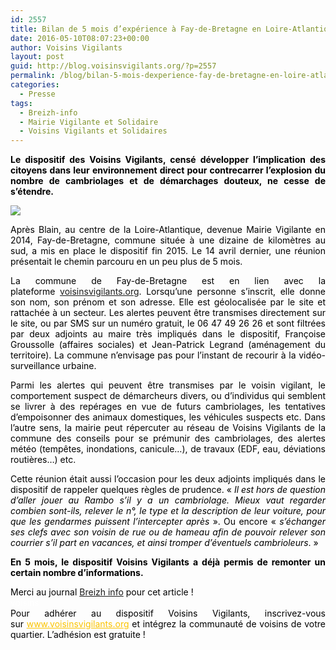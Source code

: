 ```yaml
---
id: 2557
title: Bilan de 5 mois d’expérience à Fay-de-Bretagne en Loire-Atlantique
date: 2016-05-10T08:07:23+00:00
author: Voisins Vigilants
layout: post
guid: http://blog.voisinsvigilants.org/?p=2557
permalink: /blog/bilan-5-mois-dexperience-fay-de-bretagne-en-loire-atlantique/
categories:
  - Presse
tags:
  - Breizh-info
  - Mairie Vigilante et Solidaire
  - Voisins Vigilants et Solidaires
---
```

<p style="color: #000000; text-align: justify;">
  <strong>Le dispositif des Voisins Vigilants, censé développer l’implication des citoyens dans leur environnement direct pour contrecarrer l’explosion du nombre de cambriolages et de démarchages douteux, ne cesse de s’étendre.</strong>
</p>

[<img class="aligncenter" src="./../../images/sites/5/2016/05/la-mairie-vigilante-la-rencontre-des-citoyens1.jpg" />](./../../images/sites/5/2016/05/la-mairie-vigilante-la-rencontre-des-citoyens1.jpg)
  

<p style="color: #000000; text-align: justify;">
  Après Blain, au centre de la Loire-Atlantique, devenue Mairie Vigilante en 2014, Fay-de-Bretagne, commune située à une dizaine de kilomètres au sud, a mis en place le dispositif fin 2015. Le 14 avril dernier, une réunion présentait le chemin parcouru en un peu plus de 5 mois.
</p>

<p style="color: #000000; text-align: justify;">
  La commune de Fay-de-Bretagne est en lien avec la plateforme <a href="http://www.voisinsvigilants.org">voisinsvigilants.org</a>. Lorsqu’une personne s’inscrit, elle donne son nom, son prénom et son adresse. Elle est géolocalisée par le site et rattachée à un secteur. Les alertes peuvent être transmises directement sur le site, ou par SMS sur un numéro gratuit, le 06 47 49 26 26 et sont filtrées par deux adjoints au maire très impliqués dans le dispositif, Françoise Groussolle (affaires sociales) et Jean-Patrick Legrand (aménagement du territoire). La commune n’envisage pas pour l’instant de recourir à la vidéo-surveillance urbaine.
</p>

<p style="color: #000000; text-align: justify;">
  Parmi les alertes qui peuvent être transmises par le voisin vigilant, le comportement suspect de démarcheurs divers, ou d’individus qui semblent se livrer à des repérages en vue de futurs cambriolages, les tentatives d’empoisonner des animaux domestiques, les véhicules suspects etc. Dans l’autre sens, la mairie peut répercuter au réseau de Voisins Vigilants de la commune des conseils pour se prémunir des cambriolages, des alertes météo (tempêtes, inondations, canicule…), de travaux (EDF, eau, déviations routières…) etc.
</p>

<p style="color: #000000; text-align: justify;">
  Cette réunion était aussi l’occasion pour les deux adjoints impliqués dans le dispositif de rappeler quelques règles de prudence. «<i> Il est hors de question d’aller jouer au Rambo s’il y a un cambriolage. Mieux vaut regarder combien sont-ils, relever le n°, le type et la description de leur voiture, pour que les gendarmes puissent l’intercepter après</i> ». Ou encore «<i> s’échanger ses clefs avec son voisin</i> <em>de rue ou de hameau afin de pouvoir relever son courrier s’il part en vacances, et ainsi tromper d’éventuels cambrioleurs</em>. »
</p>

<p style="color: #000000; text-align: justify;">
  <strong>En 5 mois, le dispositif Voisins Vigilants a déjà permis de remonter un certain nombre d’informations.</strong>
</p>

<div class="detailArticlePub p402_hide" style="font-weight: inherit; font-style: inherit; color: #464646;">
  <div class="detailArticlePub p402_hide" style="font-weight: inherit; font-style: inherit; text-align: justify;">
    <span style="font-weight: inherit; font-style: inherit;"><span style="font-weight: inherit; font-style: inherit;"><span style="color: #000000;">Merci au journal</span> <a href="http://www.breizh-info.com/2016/04/27/42595/voisins-vigilants-bilan-de-6-mois-dexperience-a-fay-de-bretagne-loire-atlantique">Breizh info</a></span></span> <span style="font-weight: inherit; font-style: inherit; color: #000000;">pour cet article !</span>
  </div>
  
  <div class="detailArticlePub p402_hide" style="font-weight: inherit; font-style: inherit; text-align: justify;">
    <span style="font-weight: inherit; font-style: inherit; color: #ffffff;">voisins</span>
  </div>
  
  <div class="detailArticlePub p402_hide" style="font-weight: inherit; font-style: inherit; text-align: justify;">
    <span style="font-weight: inherit; font-style: inherit; color: #000000;">Pour adhérer au dispositif Voisins Vigilants, inscrivez-vous sur</span> <a style="font-weight: inherit; font-style: inherit; color: #fbc400;" href="http://www.voisinsvigilants.org/">www.voisinsvigilants.org</a> <span style="font-weight: inherit; font-style: inherit; color: #000000;">et intégrez la communauté de voisins de votre quartier. L’adhésion est gratuite !</span>
  </div>
</div>
